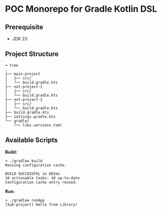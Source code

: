 # POC Monorepo for Gradle Kotlin DSL

## Prerequisite

- JDK 23

## Project Structure

```console
➜ tree
.
├── main-project
│   ├── src/
│   └── build.gradle.kts
├── ext-project-1
│   ├── src/
│   └── build.gradle.kts
├── ext-project-2
│   ├── src/
│   └── build.gradle.kts
├── build.gradle.kts
├── settings.gradle.kts
└── gradle/
    └── libs.versions.toml
```

## Available Scripts

**Build:**

```console
➜ ./gradlew build
Reusing configuration cache.

BUILD SUCCESSFUL in 682ms
10 actionable tasks: 10 up-to-date
Configuration cache entry reused.
```

**Run:**

```console
➜ ./gradlew runApp
[Sub-project] Hello from Library!
```
